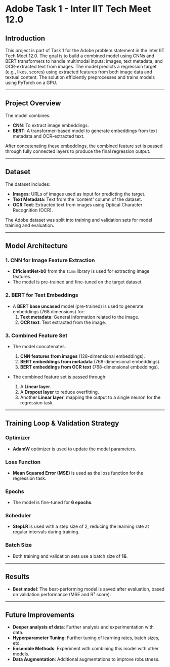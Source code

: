 
# **Adobe Task 1 - Inter IIT Tech Meet 12.0**

## **Introduction**

This project is part of Task 1 for the Adobe problem statement in the Inter IIT Tech Meet 12.0. The goal is to build a combined model using CNNs and BERT transformers to handle multimodal inputs: images, text metadata, and OCR-extracted text from images. The model predicts a regression target (e.g., likes, scores) using extracted features from both image data and textual content. The solution efficiently preprocesses and trains models using PyTorch on a GPU.

---

## **Project Overview**

The model combines:
- **CNN**: To extract image embeddings.
- **BERT**: A transformer-based model to generate embeddings from text metadata and OCR-extracted text.

After concatenating these embeddings, the combined feature set is passed through fully connected layers to produce the final regression output.

---

## **Dataset**

The dataset includes:
- **Images**: URLs of images used as input for predicting the target.
- **Text Metadata**: Text from the 'content' column of the dataset.
- **OCR Text**: Extracted text from images using Optical Character Recognition (OCR).

The Adobe dataset was split into training and validation sets for model training and evaluation.

---

## **Model Architecture**

### 1. **CNN for Image Feature Extraction**
- **EfficientNet-b0** from the `timm` library is used for extracting image features.
- The model is pre-trained and fine-tuned on the target dataset.

### 2. **BERT for Text Embeddings**
- A **BERT base uncased** model (pre-trained) is used to generate embeddings (768 dimensions) for:
  1. **Text metadata**: General information related to the image.
  2. **OCR text**: Text extracted from the image.

### 3. **Combined Feature Set**
- The model concatenates:
  1. **CNN features from images** (128-dimensional embeddings).
  2. **BERT embeddings from metadata** (768-dimensional embeddings).
  3. **BERT embeddings from OCR text** (768-dimensional embeddings).

- The combined feature set is passed through:
  1. A **Linear layer**.
  2. A **Dropout layer** to reduce overfitting.
  3. Another **Linear layer**, mapping the output to a single neuron for the regression task.

---

## **Training Loop & Validation Strategy**

### **Optimizer**
- **AdamW** optimizer is used to update the model parameters.

### **Loss Function**
- **Mean Squared Error (MSE)** is used as the loss function for the regression task.

### **Epochs**
- The model is fine-tuned for **6 epochs**.

### **Scheduler**
- **StepLR** is used with a step size of 2, reducing the learning rate at regular intervals during training.

### **Batch Size**
- Both training and validation sets use a batch size of **16**.

---

## **Results**
- **Best model**: The best-performing model is saved after evaluation, based on validation performance (MSE and R² score).
  
---

## **Future Improvements**
- **Deeper analysis of data**: Further analysis and experimentation with data.
- **Hyperparameter Tuning**: Further tuning of learning rates, batch sizes, etc.
- **Ensemble Methods**: Experiment with combining this model with other models.
- **Data Augmentation**: Additional augmentations to improve robustness.

